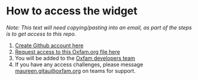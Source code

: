 # How to access the widget

*Note: This text will need copying/pasting into an email, as part of the steps
is to get access to this repo.*

1. [Create Github account here](https://github.com/)
2. [Request access to this Oxfam.org file here](https://github.com/OxfamInternational/davos-widget)
3. You will be added to the [Oxfam developers team](https://github.com/orgs/OxfamInternational/teams/oxfam-developers)
4. If you have any access challenges, please message [maureen.gitau@oxfam.org](mailto:maureen.gitau@oxfam.org) on teams for support.
